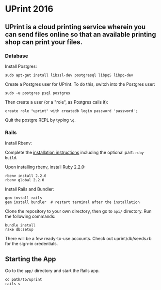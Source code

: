 # UPrint 2016
## UPrint is a cloud printing service wherein you can send files online so that an available printing shop can print your files.

### Database

Install Postgres:

```
sudo apt-get install libssl-dev postgresql libpq5 libpq-dev
```

Create a Postgres user for UPrint. To do this, switch into the Postgres user:

```
sudo -u postgres psql postgres
```

Then create a user (or a "role", as Postgres calls it):

```
create role "uprint" with createdb login password 'password';
```

Quit the postgre REPL by typing ```\q```.

### Rails

Install Rbenv:

Complete the [installation instructions](https://github.com/sstephenson/rbenv) including the optional part: ```ruby-build```.

Upon installing rbenv, install Ruby 2.2.0:

```
rbenv install 2.2.0
rbenv global 2.2.0
```

Install Rails and Bundler:

```
gem install rails
gem install bundler  # restart terminal after the installation
```

Clone the repository to your own directory, then go to ```api/``` directory. Run the following commands:

```
bundle install
rake db:setup
```

There will be a few ready-to-use accounts. Check out uprint/db/seeds.rb for the sign-in credentials.

## Starting the App

Go to the ```app/``` directory and start the Rails app.

```
cd path/to/uprint
rails s 
```
